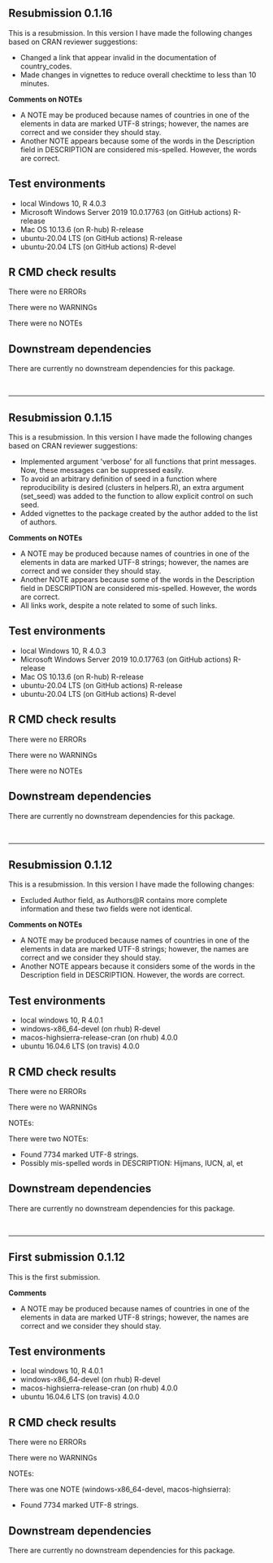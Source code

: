 ## Resubmission 0.1.16
This is a resubmission. In this version I have made the following changes based 
on CRAN reviewer suggestions:

* Changed a link that appear invalid in the documentation of country_codes.
* Made changes in vignettes to reduce overall checktime to less than 10 minutes.

**Comments on NOTEs**

* A NOTE may be produced because names of countries in one of the elements in data 
are marked UTF-8 strings; however, the names are correct and we consider they should stay.
* Another NOTE appears because some of the words in the Description
field in DESCRIPTION are considered mis-spelled. However, the words are correct.


## Test environments
* local Windows 10, R 4.0.3
* Microsoft Windows Server 2019 10.0.17763 (on GitHub actions) R-release
* Mac OS 10.13.6 (on R-hub) R-release
* ubuntu-20.04 LTS (on GitHub actions) R-release
* ubuntu-20.04 LTS (on GitHub actions) R-devel


## R CMD check results
There were no ERRORs

There were no WARNINGs

There were no NOTEs


## Downstream dependencies
There are currently no downstream dependencies for this package. 


<br>
<hr>

## Resubmission 0.1.15
This is a resubmission. In this version I have made the following changes based 
on CRAN reviewer suggestions:

* Implemented argument 'verbose' for all functions that print messages. Now, these 
messages can be suppressed easily.
* To avoid an arbitrary definition of seed in a function where reproducibility 
is desired (clusters in helpers.R), an extra argument (set_seed) was added to 
the function to allow explicit control on such seed.
* Added vignettes to the package created by the author added to the list of authors.

**Comments on NOTEs**

* A NOTE may be produced because names of countries in one of the elements in data 
are marked UTF-8 strings; however, the names are correct and we consider they should stay.
* Another NOTE appears because some of the words in the Description
field in DESCRIPTION are considered mis-spelled. However, the words are correct.
* All links work, despite a note related to some of such links.


## Test environments
* local Windows 10, R 4.0.3
* Microsoft Windows Server 2019 10.0.17763 (on GitHub actions) R-release
* Mac OS 10.13.6 (on R-hub) R-release
* ubuntu-20.04 LTS (on GitHub actions) R-release
* ubuntu-20.04 LTS (on GitHub actions) R-devel


## R CMD check results
There were no ERRORs

There were no WARNINGs

There were no NOTEs


## Downstream dependencies
There are currently no downstream dependencies for this package. 


<br>
<hr>

## Resubmission 0.1.12
This is a resubmission. In this version I have made the following changes:

* Excluded Author field, as Authors@R contains more complete information and 
these two fields were not identical.

**Comments on NOTEs**

* A NOTE may be produced because names of countries in one of the elements in data are marked UTF-8 strings; however, the names are correct and we consider they should stay.
* Another NOTE appears because it considers some of the words in the Description
field in DESCRIPTION. However, the words are correct.


## Test environments
* local windows 10, R 4.0.1
* windows-x86_64-devel (on rhub) R-devel
* macos-highsierra-release-cran (on rhub) 4.0.0
* ubuntu 16.04.6 LTS (on travis) 4.0.0


## R CMD check results
There were no ERRORs

There were no WARNINGs

NOTEs:

There were two NOTEs:

* Found 7734 marked UTF-8 strings.
* Possibly mis-spelled words in DESCRIPTION:
    Hijmans, IUCN, al, et


## Downstream dependencies
There are currently no downstream dependencies for this package. 


<br>
<hr>


## First submission 0.1.12
This is the first submission.

**Comments**

* A NOTE may be produced because names of countries in one of the elements in data
are marked UTF-8 strings; however, the names are correct and we consider they 
should stay. 


## Test environments
* local windows 10, R 4.0.1
* windows-x86_64-devel (on rhub) R-devel
* macos-highsierra-release-cran (on rhub) 4.0.0
* ubuntu 16.04.6 LTS (on travis) 4.0.0


## R CMD check results
There were no ERRORs

There were no WARNINGs

NOTEs:

There was one NOTE (windows-x86_64-devel, macos-highsierra):

* Found 7734 marked UTF-8 strings.


## Downstream dependencies
There are currently no downstream dependencies for this package. 

